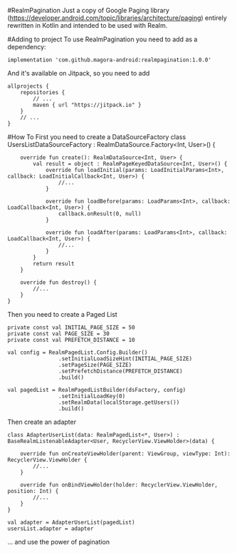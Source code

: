 #RealmPagination
Just a copy of Google Paging library (https://developer.android.com/topic/libraries/architecture/paging) entirely rewritten in Kotlin and intended to be used with Realm.

#Adding to project
To use RealmPagination you need to add as a dependency:

`implementation 'com.github.magora-android:realmpagination:1.0.0'`

And it's available on Jitpack, so you need to add

    allprojects {
        repositories {
            // ...
            maven { url "https://jitpack.io" }
        }
        // ...
    }

#How To
First you need to create a DataSourceFactory
    class UsersListDataSourceFactory : RealmDataSource.Factory<Int, User>() {

        override fun create(): RealmDataSource<Int, User> {
            val result = object : RealmPageKeyedDataSource<Int, User>() {
                override fun loadInitial(params: LoadInitialParams<Int>, callback: LoadInitialCallback<Int, User>) {
                    //...
                }

                override fun loadBefore(params: LoadParams<Int>, callback: LoadCallback<Int, User>) {
                    callback.onResult(0, null)
                }

    			override fun loadAfter(params: LoadParams<Int>, callback: LoadCallback<Int, User>) {
                    //...
                }
            }
            return result
        }

        override fun destroy() {
            //...
        }
    }

Then you need to create a Paged List

    private const val INITIAL_PAGE_SIZE = 50
    private const val PAGE_SIZE = 30
    private const val PREFETCH_DISTANCE = 10

    val config = RealmPagedList.Config.Builder()
                    .setInitialLoadSizeHint(INITIAL_PAGE_SIZE)
                    .setPageSize(PAGE_SIZE)
                    .setPrefetchDistance(PREFETCH_DISTANCE)
                    .build()

    val pagedList = RealmPagedListBuilder(dsFactory, config)
                    .setInitialLoadKey(0)
                    .setRealmData(localStorage.getUsers())
                    .build()

Then create an adapter

    class AdapterUserList(data: RealmPagedList<*, User>) : BaseRealmListenableAdapter<User, RecyclerView.ViewHolder>(data) {

        override fun onCreateViewHolder(parent: ViewGroup, viewType: Int): RecyclerView.ViewHolder {
            //...
        }

        override fun onBindViewHolder(holder: RecyclerView.ViewHolder, position: Int) {
            //...
        }
    }

	val adapter = AdapterUserList(pagedList)
	usersList.adapter = adapter

... and use the power of pagination